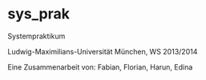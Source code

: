 sys_prak
========
Systempraktikum

Ludwig-Maximilians-Universität München, WS 2013/2014

Eine Zusammenarbeit von: Fabian, Florian, Harun, Edina
